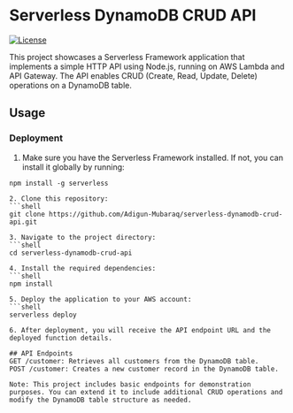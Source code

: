 # Serverless DynamoDB CRUD API

[![License](https://img.shields.io/badge/license-MIT-blue.svg)](https://github.com/YourUsername/serverless-dynamodb-crud-api/blob/main/LICENSE)

This project showcases a Serverless Framework application that implements a simple HTTP API using Node.js, running on AWS Lambda and API Gateway. The API enables CRUD (Create, Read, Update, Delete) operations on a DynamoDB table.

## Usage

### Deployment

1. Make sure you have the Serverless Framework installed. If not, you can install it globally by running:

  ```shell
  npm install -g serverless

2. Clone this repository:
  ```shell
  git clone https://github.com/Adigun-Mubaraq/serverless-dynamodb-crud-api.git

3. Navigate to the project directory:
  ```shell
  cd serverless-dynamodb-crud-api

4. Install the required dependencies:
  ```shell
  npm install

5. Deploy the application to your AWS account:
  ```shell
  serverless deploy

6. After deployment, you will receive the API endpoint URL and the deployed function details.

## API Endpoints
  GET /customer: Retrieves all customers from the DynamoDB table.
  POST /customer: Creates a new customer record in the DynamoDB table.

Note: This project includes basic endpoints for demonstration purposes. You can extend it to include additional CRUD operations and modify the DynamoDB table structure as needed.
